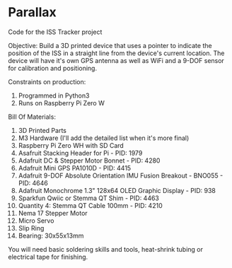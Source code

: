 # Parallax
Code for the ISS Tracker project

Objective: Build a 3D printed device that uses a pointer to indicate the position of the ISS in a straight line from the device's current location. The device will have it's own GPS antenna as well as WiFi and a 9-DOF sensor for calibration and positioning.

Constraints on production:
1. Programmed in Python3
2. Runs on Raspberry Pi Zero W

Bill Of Materials:
1. 3D Printed Parts
2. M3 Hardware (I'll add the detailed list when it's more final)
3. Raspberry Pi Zero WH with SD Card
4. Asafruit Stacking Header for Pi - PID: 1979
5. Adafruit DC & Stepper Motor Bonnet - PID: 4280
6. Adafruit Mini GPS PA1010D - PID: 4415
7. Adafruit 9-DOF Absolute Orientation IMU Fusion Breakout - BNO055 - PID: 4646
8. Adafruit Monochrome 1.3" 128x64 OLED Graphic Display - PID: 938
9. Sparkfun Qwiic or Stemma QT Shim - PID: 4463
10. Quantity 4: Stemma QT Cable 100mm - PID: 4210
11. Nema 17 Stepper Motor
12. Micro Servo
13. Slip Ring
14. Bearing: 30x55x13mm

You will need basic soldering skills and tools, heat-shrink tubing or electrical tape for finishing.
